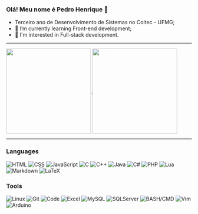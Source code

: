 ### Olá! Meu nome é Pedro Henrique :wave:

- Terceiro ano de Desenvolvimento de Sistemas no Coltec - UFMG;
- 🌱 I’m currently learning Front-end development;
- 👀 I'm interested in Full-stack development.

---

<!-- Estatísticas -->
<a href="https://github.com/DevWannabe-dot">
  <img height="230" align="center" src="https://github-readme-devwannabedots-projects.vercel.app/api?username=DevWannabe-dot&show_icons=true&theme=highcontrast&include_all_commits=true&count_private=true&show=discussions_started,discussions_answered&hide=stars&exclude_repo=github-readme" />
</a>
<a href="https://github.com/DevWannabe-dot">
  <img height="230" align="center" src="https://github-readme-devwannabedots-projects.vercel.app/api/top-langs/?username=devwannabe-dot&layout=compact&theme=highcontrast&include_all_commits=true&count_private=true&exclude_repo=github-readme&hide=shaderlab,hlsl" />
</a>

---

<!-- Afinidades -->
### Languages
![HTML](https://img.shields.io/badge/html-%23E34F26.svg?style=for-the-badge&logo=html5&logoColor=white)
![CSS](https://img.shields.io/badge/css-%231572B6.svg?style=for-the-badge&logo=css3&logoColor=white)
![JavaScript](https://img.shields.io/badge/javascript-%23323330.svg?style=for-the-badge&logo=javascript&logoColor=%23F7DF1E)
![C](https://img.shields.io/badge/c-%2300599C.svg?style=for-the-badge&logo=c&logoColor=white)
![C++](https://img.shields.io/badge/c++-%2300599C.svg?style=for-the-badge&logo=c%2B%2B&logoColor=white)
![Java](https://img.shields.io/badge/Java-ED8B00?style=for-the-badge&logo=openjdk&logoColor=white)
![C#](https://img.shields.io/badge/c%23-%23239120.svg?style=for-the-badge&logo=csharp&logoColor=white)
![PHP](https://img.shields.io/badge/PHP-777BB4?style=for-the-badge&logo=php&logoColor=white)
![Lua](https://img.shields.io/badge/Lua-2C2D72?style=for-the-badge&logo=lua&logoColor=white)
![Markdown](https://img.shields.io/badge/Markdown-000000?style=for-the-badge&logo=markdown&logoColor=white)
![LaTeX](https://img.shields.io/badge/LaTeX-008080?style=for-the-badge&logo=LaTeX&logoColor=white)
### Tools
![Linux](https://img.shields.io/badge/Linux-1793D1?logo=arch-linux&logoColor=fff&style=for-the-badge)
![Git](https://img.shields.io/badge/git-%23FFFFFF.svg?style=for-the-badge&logo=git&logoColor=red)
![Code](https://img.shields.io/badge/Visual%20Studio%20Code-0078d7.svg?style=for-the-badge&logo=visual-studio-code&logoColor=white)
![Excel](https://img.shields.io/badge/Excel-217346?style=for-the-badge&logo=microsoft-excel&logoColor=white)
![MySQL](https://img.shields.io/badge/mysql-4479A1.svg?style=for-the-badge&logo=mysql&logoColor=white)
![SQLServer](https://img.shields.io/badge/SQL%20Server-CC2927?style=for-the-badge&logo=microsoft%20sql%20server&logoColor=white)
![BASH/CMD](https://img.shields.io/badge/Shell_Script-121011?style=for-the-badge&logo=gnu-bash&logoColor=white)
![Vim](https://img.shields.io/badge/VIM-%2311AB00.svg?&style=for-the-badge&logo=vim&logoColor=white)
![Arduino](https://img.shields.io/badge/Arduino-00979D?style=for-the-badge&logo=Arduino&logoColor=white)

<!-- EOF -->

